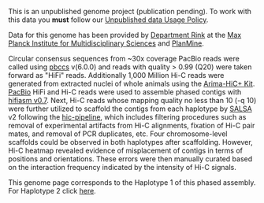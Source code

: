 This is an unpublished genome project (publication pending). To work with this data you **must** follow our [Unpublished data Usage Policy](https://parasite.wormbase.org/info/about/datausage.html).
  
Data for this genome has been provided by [Department Rink](https://www.mpinat.mpg.de/rink) at the [Max Planck Institute for Multidisciplinary Sciences](https://www.mpinat.mpg.de/) and [PlanMine](https://planmine.mpinat.mpg.de/).
  
Circular consensus sequences from ~30x coverage PacBio reads were called using [pbccs](https://ccs.how/) v(6.0.0) and reads with quality > 0.99 (Q20) were taken forward as "HiFi" reads.  Additionally 1,000 Million Hi-C reads were generated from extracted nuclei of whole animals using the [Arima-HiC+ Kit](https://arimagenomics.com/products/genome-wide-hic/). [PacBio](https://www.pacb.com/) HiFi and Hi-C reads were used to assemble phased contigs with [hifiasm v0.7](https://doi.org/10.1038/s41592-020-01056-5). Next, Hi-C reads whose mapping quality no less than 10 (-q 10) were further utilized to scaffold the contigs from each haplotype by [SALSA](https://github.com/marbl/SALSA) v2 following the [hic-pipeline](https://github.com/esrice/hic-pipeline), which includes filtering procedures such as removal of experimental artifacts from Hi-C alignments, fixation of Hi-C pair mates, and removal of PCR duplicates, etc. Four chromosome-level scaffolds could be observed in both haplotypes after scaffolding. However, Hi-C heatmap revealed evidence of misplacement of contigs in terms of positions and orientations. These errors were then manually curated based on the interaction frequency indicated by the intensity of Hi-C signals.
  
This genome page corresponds to the Haplotype 1 of this phased assembly. For Haplotype 2 click [here](https://parasite.wormbase.org/Schmidtea_mediterranea_s2f19h2prjna885486).
